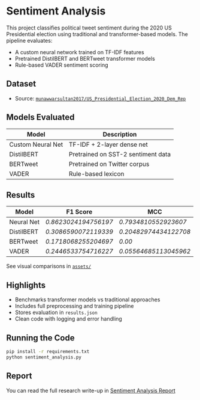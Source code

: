# Sentiment Analysis 

This project classifies political tweet sentiment during the 2020 US Presidential election using traditional and transformer-based models. The pipeline evaluates:
- A custom neural network trained on TF-IDF features
- Pretrained DistilBERT and BERTweet transformer models
- Rule-based VADER sentiment scoring

## Dataset
- Source: [`munawwarsultan2017/US_Presidential_Election_2020_Dem_Rep`](https://huggingface.co/datasets/munawwarsultan2017/US_Presidential_Election_2020_Dem_Rep)

## Models Evaluated
| Model               | Description                        |
|--------------------|------------------------------------|
| Custom Neural Net  | TF-IDF + 2-layer dense net          |
| DistilBERT         | Pretrained on SST-2 sentiment data |
| BERTweet           | Pretrained on Twitter corpus        |
| VADER              | Rule-based lexicon                  |

## Results

| Model        | F1 Score | MCC     |
|--------------|----------|---------|
| Neural Net   | *0.8623024194756197*   | *0.7934810552923607*  |
| DistilBERT   | *0.3086590072119339*   | *0.20482974434122708*  |
| BERTweet     | *0.1718068255204697*   | *0.00*  |
| VADER        | *0.2446533754716227*   | *0.05564685113045962*  |

See visual comparisons in [`assets/`](./assets/)

## Highlights

- Benchmarks transformer models vs traditional approaches
- Includes full preprocessing and training pipeline
- Stores evaluation in `results.json`
- Clean code with logging and error handling

## Running the Code

```bash
pip install -r requirements.txt
python sentiment_analysis.py
```
## Report

You can read the full research write-up in [Sentiment Analysis Report](.Sentiment%20Analysis.pdf)



